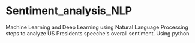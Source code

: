 # Sentiment_analysis_NLP
Machine Learning and Deep Learning using Natural Language Processing steps to analyze US Presidents speeche's overall sentiment. Using python
